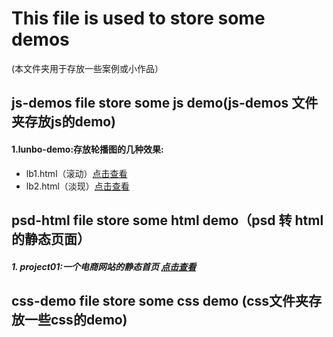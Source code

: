 # This file is used to store some demos
 (本文件夹用于存放一些案例或小作品）

## js-demos file store some js demo(js-demos 文件夹存放js的demo)  
#### 1.lunbo-demo:存放轮播图的几种效果:    
* lb1.html（滚动）[点击查看](http://ry-yuan.me/js-demo/lb1.html)  
* lb2.html（淡现）[点击查看](http://ry-yuan.me/js-demo/lb2.html)  

## psd-html file store some html demo（psd 转 html 的静态页面）
##### 1. project01:一个电商网站的静态首页 [点击查看](http://ry-yuan.me/psd-html/project01/index.html)  

## css-demo file store some css demo (css文件夹存放一些css的demo)
